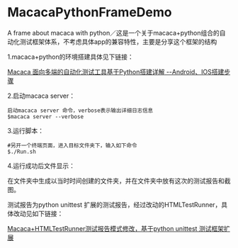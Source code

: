 # MacacaPythonFrameDemo
A frame about macaca with python／这是一个关于macaca+python组合的自动化测试框架体系，不考虑具体app的兼容特性，主要是分享这个框架的结构

1.macaca+python的环境搭建具体见下链接：

[Macaca 面向多端的自动化测试工具基于Python搭建详解 --Android、IOS搭建步骤](http://blog.csdn.net/weixin_39008941/article/details/73824909)

2.启动macaca server：

```
启动macaca server 命令，verbose表示输出详细日志信息
$macaca server --verbose
```

3.运行脚本：

```
#另开一个终端页面，进入目标文件夹下，输入如下命令
$./Run.sh
```

4.运行成功后文件显示：

在文件夹中生成以当时时间创建的文件夹，并在文件夹中放有这次的测试报告和截图。

测试报告为python unittest 扩展的测试报告，经过改动的HTMLTestRunner，具体改动见如下链接：

[Macaca+HTMLTestRunner测试报告模式修改，基于python unittest 测试框架扩展](http://blog.csdn.net/weixin_39008941/article/details/75222564)




